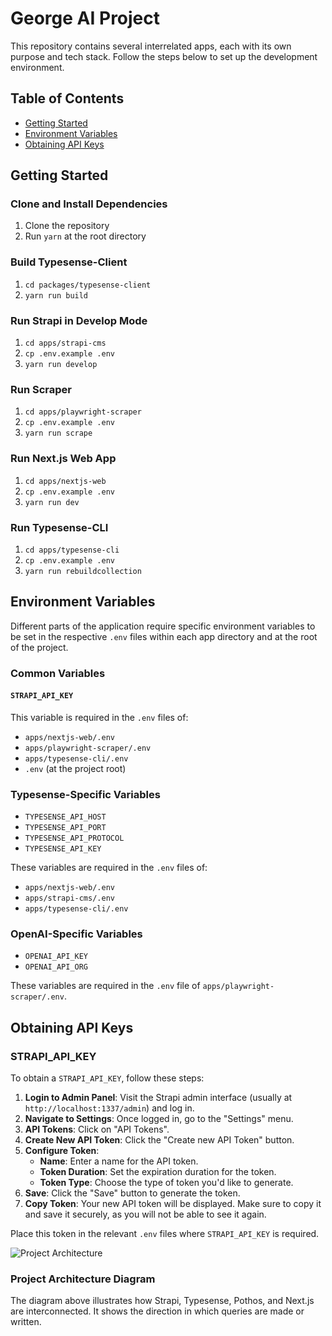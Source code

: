 # George AI Project

This repository contains several interrelated apps, each with its own purpose and tech stack. Follow the steps below to set up the development environment.

## Table of Contents

- [Getting Started](#getting-started)
- [Environment Variables](#environment-variables)
- [Obtaining API Keys](#obtaining-api-keys)

## Getting Started

### Clone and Install Dependencies

1. Clone the repository
2. Run `yarn` at the root directory

### Build Typesense-Client

1. `cd packages/typesense-client`
2. `yarn run build`

### Run Strapi in Develop Mode

1. `cd apps/strapi-cms`
2. `cp .env.example .env`
3. `yarn run develop`

### Run Scraper

1. `cd apps/playwright-scraper`
2. `cp .env.example .env`
3. `yarn run scrape`

### Run Next.js Web App

1. `cd apps/nextjs-web`
2. `cp .env.example .env`
3. `yarn run dev`

### Run Typesense-CLI

1. `cd apps/typesense-cli`
2. `cp .env.example .env`
3. `yarn run rebuildcollection`

## Environment Variables

Different parts of the application require specific environment variables to be set in the respective `.env` files within each app directory and at the root of the project.

### Common Variables

#### `STRAPI_API_KEY`

This variable is required in the `.env` files of:

- `apps/nextjs-web/.env`
- `apps/playwright-scraper/.env`
- `apps/typesense-cli/.env`
- `.env` (at the project root)

### Typesense-Specific Variables

- `TYPESENSE_API_HOST`
- `TYPESENSE_API_PORT`
- `TYPESENSE_API_PROTOCOL`
- `TYPESENSE_API_KEY`

These variables are required in the `.env` files of:

- `apps/nextjs-web/.env`
- `apps/strapi-cms/.env`
- `apps/typesense-cli/.env`

### OpenAI-Specific Variables

- `OPENAI_API_KEY`
- `OPENAI_API_ORG`

These variables are required in the `.env` file of `apps/playwright-scraper/.env`.

## Obtaining API Keys

### STRAPI_API_KEY

To obtain a `STRAPI_API_KEY`, follow these steps:

1. **Login to Admin Panel**: Visit the Strapi admin interface (usually at `http://localhost:1337/admin`) and log in.
2. **Navigate to Settings**: Once logged in, go to the "Settings" menu.
3. **API Tokens**: Click on "API Tokens".
4. **Create New API Token**: Click the "Create new API Token" button.
5. **Configure Token**:
   - **Name**: Enter a name for the API token.
   - **Token Duration**: Set the expiration duration for the token.
   - **Token Type**: Choose the type of token you'd like to generate.
6. **Save**: Click the "Save" button to generate the token.
7. **Copy Token**: Your new API token will be displayed. Make sure to copy it and save it securely, as you will not be able to see it again.

Place this token in the relevant `.env` files where `STRAPI_API_KEY` is required.

![Project Architecture](https://github.com/progwise/george-ai/assets/16672443/892a434c-7c93-44f6-a3f7-b8cb5b28d66f)

### Project Architecture Diagram

The diagram above illustrates how Strapi, Typesense, Pothos, and Next.js are interconnected. It shows the direction in which queries are made or written.
